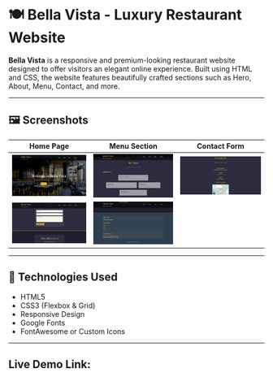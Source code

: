 # 🍽️ Bella Vista - Luxury Restaurant Website

**Bella Vista** is a responsive and premium-looking restaurant website designed to offer visitors an elegant online experience. Built using HTML and CSS, the website features beautifully crafted sections such as Hero, About, Menu, Contact, and more.

---

## 🖼️ Screenshots

| Home Page | Menu Section | Contact Form |
|----------|---------------|--------------|
| ![Home](Images\home.png) | ![Menu](Images/menu.png) | ![Contact](Images/contact.png) |
![Contact](Images/contact2.png) | ![Contact](Images/footer.png)


---

## 🔧 Technologies Used

- HTML5
- CSS3 (Flexbox & Grid)
- Responsive Design
- Google Fonts
- FontAwesome or Custom Icons

---

## Live Demo Link:


